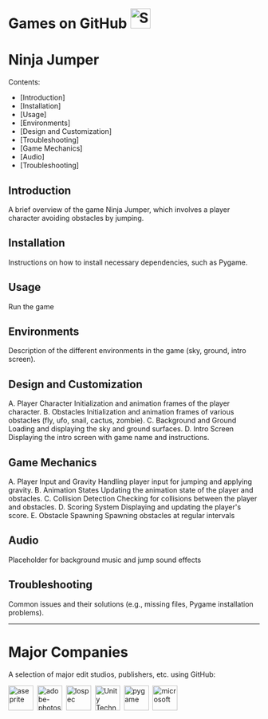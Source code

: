 # Games on GitHub <img src="http://i.imgur.com/Cj4rMrS.gif" height="40" alt="Swimming Octocat" title="Games on GitHub">

# Ninja Jumper

Contents:
- [Introduction]
- [Installation]
- [Usage]
- [Environments]
- [Design and Customization]
- [Troubleshooting]
- [Game Mechanics]
- [Audio]
- [Troubleshooting]

## Introduction

A brief overview of the game Ninja Jumper, which involves a player character avoiding obstacles by jumping.

## Installation

Instructions on how to install necessary dependencies, such as Pygame.

## Usage

Run the game

## Environments

Description of the different environments in the game (sky, ground, intro screen).

## Design and Customization

A. Player Character
    Initialization and animation frames of the player character.
B. Obstacles
    Initialization and animation frames of various obstacles (fly, ufo, snail, cactus, zombie).
C. Background and Ground
    Loading and displaying the sky and ground surfaces.
D. Intro Screen
    Displaying the intro screen with game name and instructions.

## Game Mechanics

A. Player Input and Gravity
    Handling player input for jumping and applying gravity.
B. Animation States
    Updating the animation state of the player and obstacles.
C. Collision Detection
    Checking for collisions between the player and obstacles.
D. Scoring System
    Displaying and updating the player's score.
E. Obstacle Spawning
    Spawning obstacles at regular intervals

## Audio

Placeholder for background music and jump sound effects

## Troubleshooting

Common issues and their solutions (e.g., missing files, Pygame installation problems).

-------

# Major Companies

A selection of major edit studios, publishers, etc. using GitHub:

[<img src="https://github.com/aseprite.png" title="aseprite" height="50">](https://github.com/aseprite)&nbsp;
[<img src="https://github.com/adobe-photoshop.png" title="adobe-photoshop" height="50">](https://github.com/adobe-photoshop)&nbsp;
[<img src="https://github.com/lospec.png" title="lospec" height="50">](https://github.com/lospec)&nbsp;
[<img src="https://github.com/unity-technologies.png" title="Unity Technologies" height="50">](https://github.com/unity-technologies)&nbsp;
[<img src="https://github.com/pygame.png" title="pygame" height="50">](https://github.com/pygame)&nbsp;
[<img src="https://github.com/microsoft.png" title="microsoft" height="50">](https://github.com/microsoft)&nbsp;



